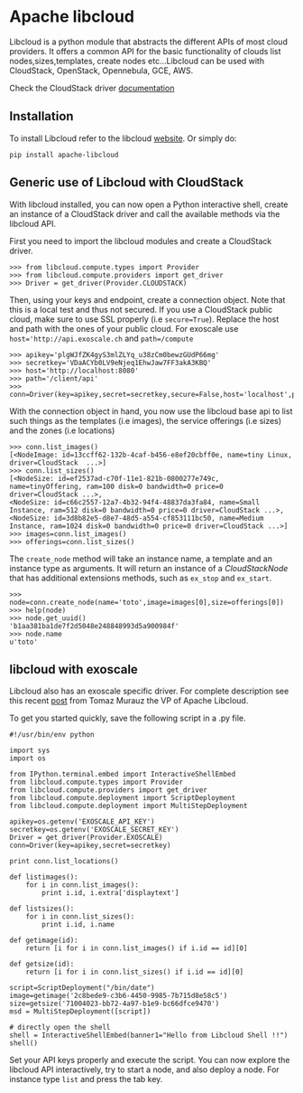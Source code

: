 Apache libcloud
===============

Libcloud is a python module that abstracts the different APIs of most cloud providers. It offers a common API for the basic functionality of clouds list nodes,sizes,templates, create nodes etc...Libcloud can be used with CloudStack, OpenStack, Opennebula, GCE, AWS.

Check the CloudStack driver [documentation](https://libcloud.readthedocs.org/en/latest/compute/drivers/cloudstack.html)

Installation
------------

To install Libcloud refer to the libcloud [website](http://libcloud.apache.org). Or simply do:

    pip install apache-libcloud

Generic use of Libcloud with CloudStack
---------------------------------------

With libcloud installed, you can now open a Python interactive shell, create an instance of a CloudStack driver
and call the available methods via the libcloud API.

First you need to import the libcloud modules and create a CloudStack
driver.

    >>> from libcloud.compute.types import Provider
    >>> from libcloud.compute.providers import get_driver
    >>> Driver = get_driver(Provider.CLOUDSTACK)

Then, using your keys and endpoint, create a connection object. Note
that this is a local test and thus not secured. If you use a CloudStack
public cloud, make sure to use SSL properly (i.e `secure=True`). Replace the host and path with the ones of your public cloud. For exoscale use `host='http://api.exoscale.ch` and `path=/compute`

    >>> apikey='plgWJfZK4gyS3mlZLYq_u38zCm0bewzGUdP66mg'
    >>> secretkey='VDaACYb0LV9eNjeq1EhwJaw7FF3akA3KBQ'
    >>> host='http://localhost:8080'
    >>> path='/client/api'
    >>> conn=Driver(key=apikey,secret=secretkey,secure=False,host='localhost',port='8080',path=path)

With the connection object in hand, you now use the libcloud base api to
list such things as the templates (i.e images), the service offerings
(i.e sizes) and the zones (i.e locations)

    >>> conn.list_images()
    [<NodeImage: id=13ccff62-132b-4caf-b456-e8ef20cbff0e, name=tiny Linux, driver=CloudStack  ...>]
    >>> conn.list_sizes()
    [<NodeSize: id=ef2537ad-c70f-11e1-821b-0800277e749c, name=tinyOffering, ram=100 disk=0 bandwidth=0 price=0 driver=CloudStack ...>,
	<NodeSize: id=c66c2557-12a7-4b32-94f4-48837da3fa84, name=Small Instance, ram=512 disk=0 bandwidth=0 price=0 driver=CloudStack ...>,
	<NodeSize: id=3d8b82e5-d8e7-48d5-a554-cf853111bc50, name=Medium Instance, ram=1024 disk=0 bandwidth=0 price=0 driver=CloudStack ...>]
    >>> images=conn.list_images()
    >>> offerings=conn.list_sizes()

The `create_node` method will take an instance name, a template and an
instance type as arguments. It will return an instance of a
*CloudStackNode* that has additional extensions methods, such as
`ex_stop` and `ex_start`.

    >>> node=conn.create_node(name='toto',image=images[0],size=offerings[0])
    >>> help(node)
    >>> node.get_uuid()
    'b1aa381ba1de7f2d5048e248848993d5a900984f'
    >>> node.name
    u'toto'

libcloud with exoscale
----------------------

Libcloud also has an exoscale specific driver. For complete description see this recent [post](https://www.exoscale.ch/syslog/2014/01/27/licloud-guest-post/) from Tomaz Murauz the VP of Apache Libcloud.

To get you started quickly, save the following script in a .py file.

    #!/usr/bin/env python

    import sys
    import os

    from IPython.terminal.embed import InteractiveShellEmbed
    from libcloud.compute.types import Provider
    from libcloud.compute.providers import get_driver
    from libcloud.compute.deployment import ScriptDeployment
    from libcloud.compute.deployment import MultiStepDeployment

    apikey=os.getenv('EXOSCALE_API_KEY')
    secretkey=os.getenv('EXOSCALE_SECRET_KEY')
    Driver = get_driver(Provider.EXOSCALE)
    conn=Driver(key=apikey,secret=secretkey)

    print conn.list_locations()

    def listimages():
        for i in conn.list_images():
            print i.id, i.extra['displaytext']

    def listsizes():
        for i in conn.list_sizes():
            print i.id, i.name

    def getimage(id):
        return [i for i in conn.list_images() if i.id == id][0]

    def getsize(id):
        return [i for i in conn.list_sizes() if i.id == id][0]

    script=ScriptDeployment("/bin/date")
    image=getimage('2c8bede9-c3b6-4450-9985-7b715d8e58c5')
    size=getsize('71004023-bb72-4a97-b1e9-bc66dfce9470')
    msd = MultiStepDeployment([script])

    # directly open the shell
    shell = InteractiveShellEmbed(banner1="Hello from Libcloud Shell !!")
    shell()

Set your API keys properly and execute the script. You can now explore the libcloud API interactively, try to start a node, and also deploy a node. For instance type `list` and press the tab key.

